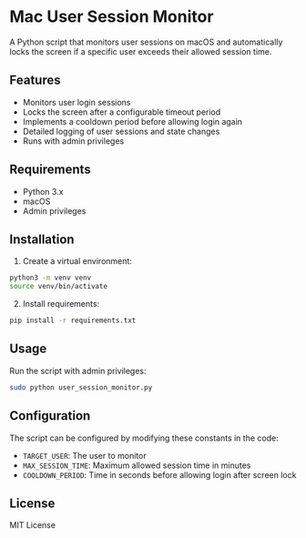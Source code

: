 # Mac User Session Monitor

A Python script that monitors user sessions on macOS and automatically locks the screen if a specific user exceeds their allowed session time.

## Features

- Monitors user login sessions
- Locks the screen after a configurable timeout period
- Implements a cooldown period before allowing login again
- Detailed logging of user sessions and state changes
- Runs with admin privileges

## Requirements

- Python 3.x
- macOS
- Admin privileges

## Installation

1. Create a virtual environment:
```bash
python3 -m venv venv
source venv/bin/activate
```

2. Install requirements:
```bash
pip install -r requirements.txt
```

## Usage

Run the script with admin privileges:
```bash
sudo python user_session_monitor.py
```

## Configuration

The script can be configured by modifying these constants in the code:
- `TARGET_USER`: The user to monitor
- `MAX_SESSION_TIME`: Maximum allowed session time in minutes
- `COOLDOWN_PERIOD`: Time in seconds before allowing login after screen lock

## License

MIT License
